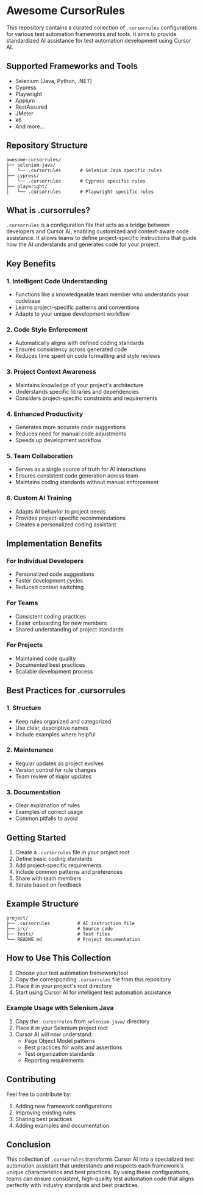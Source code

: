 # Awesome CursorRules

This repository contains a curated collection of `.cursorrules` configurations for various test automation frameworks and tools. It aims to provide standardized AI assistance for test automation development using Cursor AI.

## Supported Frameworks and Tools
- Selenium (Java, Python, .NET)
- Cypress
- Playwright
- Appium
- RestAssured
- JMeter
- k6
- And more...

## Repository Structure
```
awesome-cursorrules/
├── selenium-java/
│   └── .cursorrules       # Selenium Java specific rules
├── cypress/
│   └── .cursorrules       # Cypress specific rules
├── playwright/
│   └── .cursorrules       # Playwright specific rules
```

## What is .cursorrules?

`.cursorrules` is a configuration file that acts as a bridge between developers and Cursor AI, enabling customized and context-aware code assistance. It allows teams to define project-specific instructions that guide how the AI understands and generates code for your project.

## Key Benefits

### 1. Intelligent Code Understanding
- Functions like a knowledgeable team member who understands your codebase
- Learns project-specific patterns and conventions
- Adapts to your unique development workflow

### 2. Code Style Enforcement
- Automatically aligns with defined coding standards
- Ensures consistency across generated code
- Reduces time spent on code formatting and style reviews

### 3. Project Context Awareness
- Maintains knowledge of your project's architecture
- Understands specific libraries and dependencies
- Considers project-specific constraints and requirements

### 4. Enhanced Productivity
- Generates more accurate code suggestions
- Reduces need for manual code adjustments
- Speeds up development workflow

### 5. Team Collaboration
- Serves as a single source of truth for AI interactions
- Ensures consistent code generation across team
- Maintains coding standards without manual enforcement

### 6. Custom AI Training
- Adapts AI behavior to project needs
- Provides project-specific recommendations
- Creates a personalized coding assistant

## Implementation Benefits

### For Individual Developers
- Personalized code suggestions
- Faster development cycles
- Reduced context switching

### For Teams
- Consistent coding practices
- Easier onboarding for new members
- Shared understanding of project standards

### For Projects
- Maintained code quality
- Documented best practices
- Scalable development process

## Best Practices for .cursorrules

### 1. Structure
- Keep rules organized and categorized
- Use clear, descriptive names
- Include examples where helpful

### 2. Maintenance
- Regular updates as project evolves
- Version control for rule changes
- Team review of major updates

### 3. Documentation
- Clear explanation of rules
- Examples of correct usage
- Common pitfalls to avoid

## Getting Started

1. Create a `.cursorrules` file in your project root
2. Define basic coding standards
3. Add project-specific requirements
4. Include common patterns and preferences
5. Share with team members
6. Iterate based on feedback

## Example Structure

```plaintext
project/
├── .cursorrules          # AI instruction file
├── src/                  # Source code
├── tests/                # Test files
└── README.md             # Project documentation
```

## How to Use This Collection

1. Choose your test automation framework/tool
2. Copy the corresponding `.cursorrules` file from this repository
3. Place it in your project's root directory
4. Start using Cursor AI for intelligent test automation assistance

### Example Usage with Selenium Java

1. Copy the `.cursorrules` from `selenium-java/` directory
2. Place it in your Selenium project root
3. Cursor AI will now understand:
   - Page Object Model patterns
   - Best practices for waits and assertions
   - Test organization standards
   - Reporting requirements
   

## Contributing

Feel free to contribute by:
1. Adding new framework configurations
2. Improving existing rules
3. Sharing best practices
4. Adding examples and documentation

## Conclusion

This collection of `.cursorrules` transforms Cursor AI into a specialized test automation assistant that understands and respects each framework's unique characteristics and best practices. By using these configurations, teams can ensure consistent, high-quality test automation code that aligns perfectly with industry standards and best practices.
